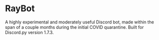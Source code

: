 # RayBot

A highly experimental and moderately useful Discord bot, made within the span of a couple months during the initial COVID quarantine. Built for Discord.py version 1.7.3.
